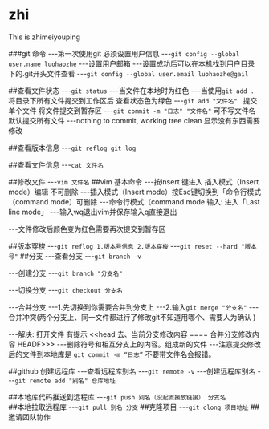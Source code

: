 # zhi
This is zhimeiyouping


###git 命令 
---第一次使用git 必须设置用户信息 
---`git config --global user.name luohaozhe` 
---设置用户邮箱 ---设置成功后可以在本机找到用户目录下的.git开头文件查看
---`git config --global user.email luohaozhe@gail` 

##查看文件状态 
---`git status` 
---当文件在本地时为红色
---当使用`git add .`  将目录下所有文件提交到工作区后 查看状态色为绿色
---`git add "文件名" ` 提交单个文件 将文件提交到暂存区
---`git commit -m "日志" "文件名"` 可不写文件名默认提交所有文件 
---nothing to commit, working tree clean 显示没有东西需要修改

##查看版本信息
---`git reflog git log`

##查看文件信息
---`cat 文件名`

##修改文件 
---`vim 文件名` 
##vim 基本命令 
---按insert 键进入 插入模式（Insert mode）编辑 不可删除 
---插入模式（Insert mode）按Esc键切换到「命令行模式（command mode）可删除 
---命令行模式（command mode 输入: 进入「Last line mode」
---输入wq退出vim并保存输入q直接退出

---文件修改后颜色变为红色需要再次提交到暂存区

##版本穿梭 
---`git reflog 1.版本号信息 2.版本穿梭` 
---`git reset --hard "版本号"`
##分支 
---查看分支
---`git branch -v`

---创建分支 
---`git branch "分支名"` 

---切换分支 
---`git checkout 分支名` 

---合并分支 
---1.先切换到你需要合并到分支上
---2.输入`git merge "分支名"` 
---合并冲突(两个分支上、同一文件都进行了修改git不知道用哪个、需要人为确认 )

---解决: 打开文件 有提示 <<head 去、当前分支修改内容 ==== 合并分支修改内容 HEADF>>> 
---删除符号和相互分支上的内容。组成新的文件 
---注意提交修改后的文件到本地库是 `git commit -m “日志”` 不要带文件名会报错。

##github 创建远程库 
---查看远程库别名 
---`git remote -v` 
---创建远程库别名
---`git remote add "别名" 仓库地址` 

##本地库代码推送到远程库
---`git push 别名（没起直接放链接） 分支名`  
##本地拉取远程库 
---`git pull 别名 分支` 
##克隆项目
---`git clong 项目地址` 
##邀请团队协作


